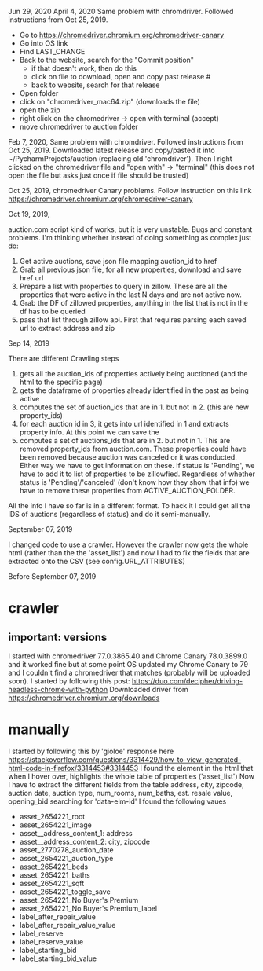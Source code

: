 Jun 29, 2020
April 4, 2020
Same problem with chromdriver. Followed instructions from Oct 25, 2019. 
* Go to https://chromedriver.chromium.org/chromedriver-canary
* Go into OS link
* Find LAST_CHANGE
* Back to the website, search for the "Commit position"
    * if that doesn't work, then do this
    * click on file to download, open and copy past release #
    * back to website, search for that release
* Open folder
* click on "chromedriver_mac64.zip" (downloads the file)
* open the zip
* right click on the chromedriver -> open with terminal (accept)
* move chromedriver to auction folder

Feb 7, 2020,
Same problem with chromdriver. Followed instructions from Oct 25, 2019. 
Downloaded latest release and copy/pasted it
into ~/PycharmProjects/auction (replacing old 'chromdriver'). Then I right clicked on the chromedriver file
and "open with" -> "terminal" (this does not open the file but asks just once if file should be trusted)

Oct 25, 2019,
chromedriver Canary problems. Follow instruction on this link https://chromedriver.chromium.org/chromedriver-canary

Oct 19, 2019,

auction.com script kind of works, but it is very unstable. Bugs and constant problems.
I'm thinking whether instead of doing something as complex just do:
1. Get active auctions, save json file mapping auction_id to href
1. Grab all previous json file, for all new properties, download and save href url
1. Prepare a list with properties to query in zillow. These are all the properties that were active in the last
N days and are not active now.
1. Grab the DF of zillowed properties, anything in the list that is not in the df has to be queried
1. pass that list through zillow api. First that requires parsing each saved url to extract address and zip



Sep 14, 2019

There are different Crawling steps
1. gets all the auction_ids of properties actively being auctioned (and the html to the specific page)
2. gets the dataframe of properties already identified in the past as being active
3. computes the set of auction_ids that are in 1. but not in 2. (this are new property_ids)
4. for each auction id in 3, it gets into url identified in 1 and extracts property info. At this point
    we can save the 
5. computes a set of auctions_ids that are in 2. but not in 1. This are removed property_ids from 
    auction.com. These properties could have been removed because auction was canceled or it was conducted.
    Either way we have to get information on these. If status is 'Pending', we have to add it to list
    of properties to be zillowfied. Regardless of whether status is 'Pending'/'canceled' (don't know 
    how they show that info) we have to remove these properties from ACTIVE_AUCTION_FOLDER.
    
All the info I have so far is in a different format. To hack it I could get all the IDS of auctions
(regardless of status) and do it semi-manually. 

September 07, 2019

I changed code to use a crawler. However the crawler now gets the whole html (rather than the the 'asset_list')
and now I had to fix the fields that are extracted onto the CSV (see config.URL_ATTRIBUTES)

Before September 07, 2019

# crawler
## important: versions
I started with chromedriver 77.0.3865.40 and Chrome Canary 78.0.3899.0 and it worked fine but at some point
OS updated my Chrome Canary to 79 and I couldn't find a chromedriver that matches (probably will be uploaded
soon).
I started by following this post: 
https://duo.com/decipher/driving-headless-chrome-with-python
Downloaded driver from https://chromedriver.chromium.org/downloads


# manually
 I started by following this by 'gioloe' response here https://stackoverflow.com/questions/3314429/how-to-view-generated-html-code-in-firefox/3314453#3314453
 I found the element in the html that when I hover over, highlights the whole table of properties ('asset_list')
 Now I have to extract the different fields from the table
 address, city, zipcode, auction date, auction type, num_rooms, num_baths, est. resale value, opening_bid
 searching for 'data-elm-id' I found the following vaues
 
* asset_2654221_root
* asset_2654221_image
* asset_<number>_address_content_1: address
* asset_<number>_address_content_2: city, zipcode
* asset_2770278_auction_date
* asset_2654221_auction_type
* asset_2654221_beds
* asset_2654221_baths
* asset_2654221_sqft
* asset_2654221_toggle_save
* asset_2654221_No Buyer's Premium
* asset_2654221_No Buyer's Premium_label
* label_after_repair_value
* label_after_repair_value_value
* label_reserve
* label_reserve_value
* label_starting_bid
* label_starting_bid_value

